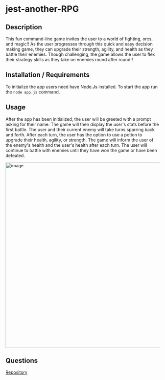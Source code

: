 # jest-another-RPG

## Description
This fun command-line game invites the user to a world of fighting, orcs, and magic!! As the user progresses through this quick and easy decision making game, they can upgrade their strength, agility, and health as they battle their enemies. Though challenging, the game allows the user to flex their strategy skills as they take on enemies round after round!!
## Installation / Requirements
To initialize the app users need have Node.Js installed. To start the app run the `node app.js` command. 

## Usage
After the app has been initialized, the user will be greeted with a prompt asking for their name. The game will then display the user's stats before the first battle. The user and their current enemy will take turns sparring back and forth. After each turn, the user has the option to use a potion to upgrade their health, agility, or strength. The game will inform the user of the enemy's health and the user's health after each turn. The user will continue to battle with enemies until they have won the game or have been defeated.

<img width="607" alt="image" src="https://user-images.githubusercontent.com/86696492/197646364-094cb083-f6f7-47d2-ba4c-d145285ab6ff.png">  

## Questions
[Repository](https://github.com/nicolalenee/jest-another-RPG)
